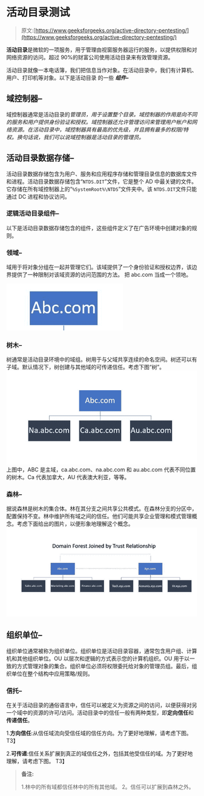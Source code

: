 # 活动目录测试

> 原文:[https://www.geeksforgeeks.org/active-directory-pentesting/](https://www.geeksforgeeks.org/active-directory-pentesting/)

**活动目录**是微软的一项服务，用于管理由视窗服务器运行的服务，以提供权限和对网络资源的访问。超过 90%的财富公司使用活动目录来有效管理资源。

活动目录就像一本电话簿，我们把信息当作对象。在活动目录中，我们有计算机、用户、打印机等对象。以下是活动目录 的一些 ***组件–***

## 域控制器–

域控制器通常是活动目录的*管理员，用于设置整个目录。域控制器的作用是向不同的服务和用户提供身份验证和授权。域控制器还允许管理访问来管理用户帐户和网络资源。在活动目录中，域控制器具有最高的优先级，并且拥有最多的权限/特权。换句话说，我们可以说域控制器是活动目录的管理员。*

## 活动目录数据存储–

活动目录数据存储包含为用户、服务和应用程序存储和管理目录信息的数据库文件和进程。活动目录数据存储包含“`NTDS.DIT`”文件，它是整个 AD 中最关键的文件。它存储在所有域控制器上的“`%SystemRoot%\NTDS`”文件夹中。该 `NTDS.DIT`文件只能通过 DC 进程和协议访问。

### 逻辑活动目录组件–

以下是活动目录数据存储包含的组件，这些组件定义了在广告环境中创建对象的规则。

### 领域–

域用于将对象分组在一起并管理它们。该域提供了一个身份验证和授权边界，该边界提供了一种限制对该域资源的访问范围的方法。
把 abc.com 当成一个领地。

![](img/5dbf7f476eaa94d9394596e8f771d693.png)

### 树木–

树通常是活动目录环境中的域组。树用于与父域共享连续的命名空间。树还可以有子域。默认情况下，树创建与其他域的可传递信任。考虑下图“树”。
![](img/247b269260b34df3da0088290dbba77d.png)
上图中，ABC 是主域，ca.abc.com、na.abc.com 和 au.abc.com 代表不同位置的树木。Ca 代表加拿大，AU 代表澳大利亚，等等。

### 森林–

据说森林是树木的集合体。林在其分支之间共享公共模式。在森林分支的分区中，配置保持不变。林中维护所有域之间的信任。他们可能共享企业管理和模式管理概念。考虑下面给出的图片，以便形象地理解这个概念。
![](img/4c665d3e350c216e92388a3d233a6281.png)

## 组织单位–

组织单位通常被称为组织单位。组织单位是活动目录容器，通常包含用户组、计算机和其他组织单位。OU 以层次和逻辑的方式表示您的计算机组织。OU 用于以一致的方式管理对象的集合。组织单位必须将权限委托给对象的管理员组。最后，组织单位在整个结构中应用策略/规则。

### 信托–

在关于活动目录的通俗语言中，信任可以被定义为资源之间的访问，以便获得对另一个域中的资源的许可/访问。活动目录中的信任一般有两种类型，即**定向信任**和**传递信任**。

1.**方向信任**:从信任域流向受信任域的信任方向。为了更好地理解，请考虑下图。
T3】

2.**可传递**:信任关系扩展到真正的域信任之外，包括其他受信任的域。为了更好地理解，请考虑下图。
T3】

> **备注:**
> 
> 1.林中的所有域都信任林中的所有其他域。
> 2。信任可以扩展到森林之外。